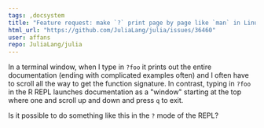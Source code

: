 ```yaml
---
tags: ,docsystem
title: "Feature request: make `?` print page by page like `man` in Linux"
html_url: "https://github.com/JuliaLang/julia/issues/36460"
user: affans
repo: JuliaLang/julia
---
```


In a terminal window, when I type in `?foo` it prints out the entire documentation (ending with complicated examples often) and I often have to scroll all the way to get the function signature. In contrast, typing in `?foo` in the R REPL launches documentation as a "window" starting at the top where one and scroll up and down and press `q` to exit. 

Is it possible to do something like this in the `?` mode of the REPL? 